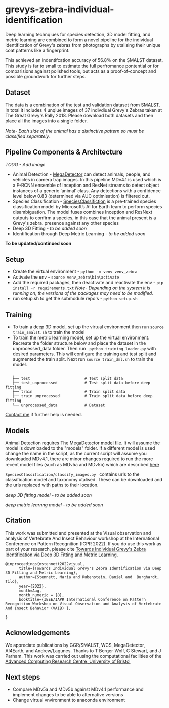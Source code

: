 # grevys-zebra-individual-identification
Deep learning technqiues for species detection, 3D model fitting, and metric learning are combined to form a novel pipeline for the individual identification of Grevy's zebras from photographs by utalising their unique coat patterns like a fingerprint. 

This achieved an indentifcation accuracy of 56.8% on the SMALST dataset. This study is far to small to estimate the full perfromance pontential or for comparisions against polished tools, but acts as a proof-of-concept and possible groundwork for further steps.

## Dataset
The data is a combination of the test and validation dataset from [SMALST](https://github.com/silviazuffi/smalst). In total it includes 4 unqiue images of 37 indivdiual Grevy's Zebras taken at The Great Grevy's Rally 2018. Please download both datasets and then place all the images into a single folder.

*Note- Each side of the animal has a distinctive pattern so must be classified separately.*

## Pipeline Components & Architecture
*TODO - Add image*

* Animal Detection -  [MegaDetector](https://github.com/microsoft/CameraTraps/blob/main/megadetector.md) can detect animals, people, and vehicles in camera trap images. In this pipeline MDv4.1 is used which is a F-RCNN ensemble of Inception and ResNet streams to detect object instances of a generic ‘animal’ class. Any detections with a confidence level below 0.83 (determined via AUC optimisation) is filtered out.
* Species Classification - [SpeciesClassifiction](https://github.com/Lm0079/SpeciesClassification) is a pre-trained species classification model by Microsoft’s AI for Earth team to perform species disambiguation. The model fuses combines Inception and ResNext outputs to confirm a species, in this case that the animal present is a Grevy's zebra.
presence against any other species
* Deep 3D Fitting - *to be added soon*
* Identification through Deep Metric Learning - *to be added soon*


**To be updated/continued soon**
## Setup
* Create the virtual environment - `python -m venv venv_zebra` 
* Activate the env - `source venv_zebra\bin\activate` 
* Add the required packages, then deactivate and reactivate the env - `pip install -r requirements.txt`
*Note- Depending on the system it is running on, the versions of the packages may need to be modified.*
* run setup.sh to get the submodule repo's - `python setup.sh` 

## Training
* To train a deep 3D model, set up the virtual environment then run `source train_smalst.sh` to train the model
* To train the metric learning model, set up the virtual environment. Recreate the folder structure below and place the dataset in the unprocessed_data folder. Then run ` python training_loader.py` with desired parameters. This will configure the training and test split and augmented the train split. Next run `source train_dml.sh` to train the model.
 ```
    .
    ├── test                        # Test split data
    ├── test_unprocessed            # Test split data before deep fitting
    ├── train                       # Train split data
    ├── train_unprocessed           # Train split data before deep fitting
    └── unprocessed_data            # Dataset
```

[Contact me](mariastennett@hotmail.co.uk) if further help is needed.

## Models
Animal Detection requires The MegaDetector [model file](https://github.com/microsoft/CameraTraps/blob/main/megadetector.md#using-the-model). It will assume the model is downloaded to the "models" folder. If a different model is used change the name in the script, as the current script will assume you downloaded MDv4.1, there are minor changes required to run the more recent model files (such as MDv5a and MDv5b) which are described [here](https://github.com/microsoft/CameraTraps/blob/main/megadetector.md#using-the-model)

`SpeciesClassification/classify_images.py ` contains urls to the classification model and taxonomy utalised. These can be downloaded and the urls replaced with paths to their location.

*deep 3D fitting model - to be added soon*

*deep metric learnng model - to be added soon*


## Citation
This work was submitted and presented at the Visual observation and analysis of Vertebrate And Insect Behaviour workshop at the International Conference on Pattern Recognition (ICPR 2022). If you do use this work as part of your research, please cite [Towards Individual Grevy's Zebra Identification via Deep 3D Fitting and Metric Learning](https://arxiv.org/abs/2206.02261).
```text
@inproceedings{mstennett2022visual,
      title={Towards Individual Grevy's Zebra Identification via Deep 3D Fitting and Metric Learning}, 
      author={Stennett, Maria and Rubenstein, Daniel and  Burghardt, Tilo},
      year={2022},
      month=Aug,
      month_numeric = {8},
      booktitle={IEEE/IAPR International Conference on Pattern Recognition Workshop on Visual Observation and Analysis of Vertebrate And Insect Behavior (VAIB) },

}
```
## Acknowledgements
We appreciate publications by GGR/SMALST, WCS, MegaDetector, AI4Earth, and Andrew/Lagunes. Thanks to T Berger-Wolf, C Stewart, and J Parham.
This work was carried out using the computational facilities of the [Advanced Computing
Research Centre, University of Bristol](http://www.bris.ac.uk/acrc/)

## Next steps
* Compare MDv5a and MDv5b against MDv4.1 performance and implement changes to be able to alternative versions
* Change virtual vnvironment to anaconda environment
